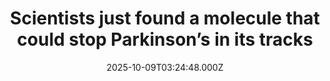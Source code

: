 ---
title: "Scientists just found a molecule that could stop Parkinson’s in its tracks"
date: 2025-10-09T03:24:48.000Z
category: Health
externalLink: "https://www.sciencedaily.com/releases/2025/10/251008030949.htm"
image: ""
excerpt: "Researchers have designed a peptide that prevents the deadly misfolding of alpha-synuclein, the protein behind Parkinson’s and some dementias. In lab and animal tests, it stabilized the protein and improved motor function. The work demonstrates the power of rational drug design in tackling brain diseases that have long lacked effective treatments.…"
---